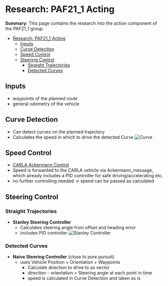 # Research: PAF21_1 Acting

**Summary:** This page contains the research into the action component of the PAF21_1 group.

- [Research: PAF21\_1 Acting](#research-paf21_1-acting)
  - [Inputs](#inputs)
  - [Curve Detection](#curve-detection)
  - [Speed Control](#speed-control)
  - [Steering Control](#steering-control)
    - [Straight Trajectories](#straight-trajectories)
    - [Detected Curves](#detected-curves)

## Inputs

- waypoints of the planned route
- general odometry of the vehicle

## Curve Detection

- Can detect curves on the planned trajectory
- Calculates the speed in which to drive the detected Curve
![Curve](../../assets/research_assets/curve_detection_paf21_1.png)

## Speed Control

- [CARLA Ackermann Control](https://carla.readthedocs.io/projects/ros-bridge/en/latest/carla_ackermann_control/)
- Speed is forwarded to the CARLA vehicle via Ackermann_message, which already includes a PID controller for safe driving/accelerating etc.
- no further controlling needed  -> speed can be passed as calculated

## Steering Control

### Straight Trajectories

- **Stanley Steering Controller**
  - Calculates steering angle from offset and heading error
  - includes PID controller
 ![Stanley Controller](../../assets/research_assets/stanley_paf21_1.png)

### Detected Curves

- **Naive Steering Controller** (close to pure pursuit)
  - uses Vehicle Position + Orientation + Waypoints
    - Calculate direction to drive to as vector
    - direction - orientation = Steering angle at each point in time
    - speed is calculated in Curve Detection and taken as is
